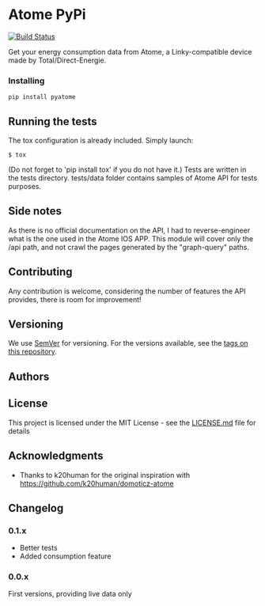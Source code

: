 # Atome PyPi

[![Build Status](https://travis-ci.org/BaQs/pyAtome.svg?branch=master)](https://travis-ci.org/BaQs/pyAtome)

Get your energy consumption data from Atome, a Linky-compatible device made by Total/Direct-Energie.

### Installing


```
pip install pyatome
```



## Running the tests
The tox configuration is already included.
Simply launch:
```
$ tox
```

(Do not forget to 'pip install tox' if you do not have it.)
Tests are written in the tests directory.
tests/data folder contains samples of Atome API for tests purposes.


## Side notes

As there is no official documentation on the API, I had to reverse-engineer what is the one used in the Atome IOS APP.
This module will cover only the /api path, and not crawl the pages generated by the "graph-query" paths.


## Contributing

Any contribution is welcome, considering the number of features the API provides, there is room for improvement!

## Versioning

We use [SemVer](http://semver.org/) for versioning. For the versions available, see the [tags on this repository](https://github.com/baqs/pyAtome/tags). 

## Authors

## License

This project is licensed under the MIT License - see the [LICENSE.md](LICENSE.md) file for details

## Acknowledgments

* Thanks to k20human for the original inspiration with https://github.com/k20human/domoticz-atome

## Changelog

### 0.1.x
- Better tests
- Added consumption feature

### 0.0.x
First versions, providing live data only
